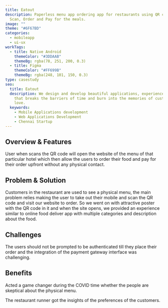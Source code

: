 ```yaml
---
title: Eatout
description: Paperless menu app ordering app for restaurants using QR code.
  Scan, Order and Pay for the meals.
image: ""
theme: "#6F67BD"
categories:
  - mobileapp
  - ui-ux
workTags:
  - title: Native Android
    themeColor: "#3DDAAB"
    themeBg: rgba(78, 251, 200, 0.3)
  - title: Figma
    themeColor: "#FF699B"
    themeBg: rgba(248, 101, 150, 0.3)
type: casestudy
seo:
  title: Eatout
  description: We design and develop beautiful applications, experience and brands
    that breaks the barriers of time and burn into the memories of customers
    love.
  keywords:
    - Mobile Applications development
    - Web Applications Development
    - Chennai Startup
---
```



## Overview & Features

User when scans the QR code will open the website of the menu of that particular hotel which then allow the users to order their food and pay for their order upfront without any physical contact.

## Problem & Solution

Customers in the restaurant are used to see a physical menu, the main problem relies making the user to take out their mobile and scan the QR code and visit our website to order. So we went on with attractive poster with the QR code in it and when the site opens, we provided an experience similar to online food deliver app with multiple categories and description about the food.

## Challenges

The users should not be prompted to be authenticated till they place their order and the integration of the payment gateway interface was challenging.

## Benefits

Acted a game changer during the COVID time whether the people are skeptical about the physical menu.

The restaurant runner got the insights of the preferences of the customers.